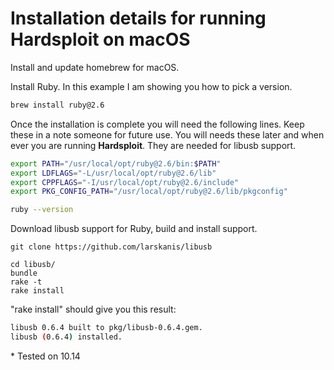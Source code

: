 # Installation details for running Hardsploit on macOS

Install and update homebrew for macOS. 

Install Ruby. In this example I am showing you how to pick a version. 

```bash
brew install ruby@2.6
```

Once the installation is complete you will need the following lines. Keep these in a note someone for future use. You will needs these later and when ever you are running **Hardsploit**. They are needed for libusb support. 

```bash
export PATH="/usr/local/opt/ruby@2.6/bin:$PATH"
export LDFLAGS="-L/usr/local/opt/ruby@2.6/lib"
export CPPFLAGS="-I/usr/local/opt/ruby@2.6/include"
export PKG_CONFIG_PATH="/usr/local/opt/ruby@2.6/lib/pkgconfig"

ruby --version
```

Download libusb support for Ruby, build and install support. 

```
git clone https://github.com/larskanis/libusb

cd libusb/
bundle
rake -t
rake install
```

"rake install" should give you this result:

```bash
libusb 0.6.4 built to pkg/libusb-0.6.4.gem.
libusb (0.6.4) installed.
```


\* Tested on 10.14
